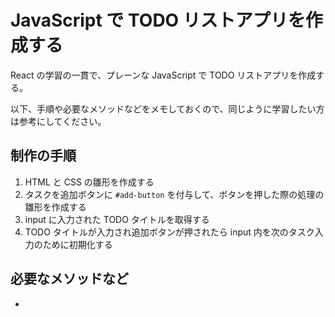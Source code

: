 # JavaScript で TODO リストアプリを作成する

React の学習の一貫で、プレーンな JavaScript で TODO リストアプリを作成する。

以下、手順や必要なメソッドなどをメモしておくので、同じように学習したい方は参考にしてください。

## 制作の手順

1. HTML と CSS の雛形を作成する
2. タスクを追加ボタンに `#add-button` を付与して、ボタンを押した際の処理の雛形を作成する
3. input に入力された TODO タイトルを取得する
4. TODO タイトルが入力され追加ボタンが押されたら input 内を次のタスク入力のために初期化する

## 必要なメソッドなど

-

